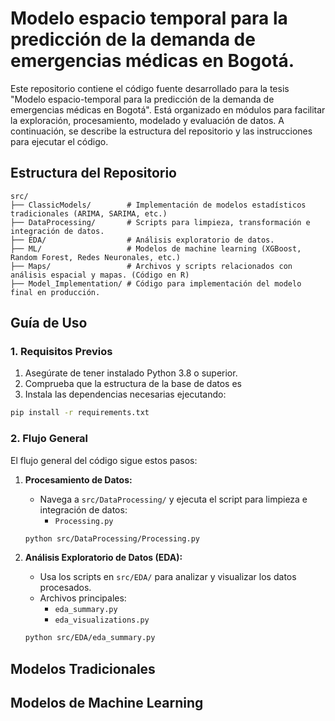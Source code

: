 # Modelo espacio temporal para la predicción de la demanda de emergencias médicas en Bogotá.

Este repositorio contiene el código fuente desarrollado para la tesis "Modelo espacio-temporal para la predicción de la demanda de emergencias médicas en Bogotá". Está organizado en módulos para facilitar la exploración, procesamiento, modelado y evaluación de datos. A continuación, se describe la estructura del repositorio y las instrucciones para ejecutar el código.

## **Estructura del Repositorio**
```plaintext
src/
├── ClassicModels/        # Implementación de modelos estadísticos tradicionales (ARIMA, SARIMA, etc.)
├── DataProcessing/       # Scripts para limpieza, transformación e integración de datos.
├── EDA/                  # Análisis exploratorio de datos.
├── ML/                   # Modelos de machine learning (XGBoost, Random Forest, Redes Neuronales, etc.)
├── Maps/                 # Archivos y scripts relacionados con análisis espacial y mapas. (Código en R)
├── Model_Implementation/ # Código para implementación del modelo final en producción.
```

## **Guía de Uso**

### **1. Requisitos Previos**

1. Asegúrate de tener instalado Python 3.8 o superior.
2. Comprueba que la estructura de la base de datos es  
3. Instala las dependencias necesarias ejecutando:

```bash
pip install -r requirements.txt
```
### **2. Flujo General**

El flujo general del código sigue estos pasos:

1. **Procesamiento de Datos:**
   - Navega a `src/DataProcessing/` y ejecuta el script para limpieza e integración de datos:
     - `Processing.py`

   ```bash
   python src/DataProcessing/Processing.py
   ```

2. **Análisis Exploratorio de Datos (EDA):**
   - Usa los scripts en `src/EDA/` para analizar y visualizar los datos procesados.
   - Archivos principales:
     - `eda_summary.py`
     - `eda_visualizations.py`

   ```bash
   python src/EDA/eda_summary.py
   ```
   
## Modelos Tradicionales

## Modelos de Machine Learning
